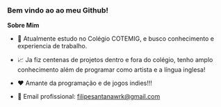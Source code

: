 ### Bem vindo ao ao meu Github!

**Sobre Mim**

- 💼 Atualmente estudo no Colégio COTEMIG, e busco conhecimento e experiencia de trabalho.

- 📈 Ja fiz centenas de projetos dentro e fora do colégio, tenho amplo conhecimento além de programar como artista e a língua inglesa!

- ❤️ Amante da programação e de jogos indies!!!

- 💬 Email profissional: filipesantanawrk@gmail.com



